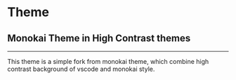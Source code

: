# Theme
## Monokai Theme in High Contrast themes
-------------------
This theme is a simple fork from monokai theme, which combine high contrast background of vscode and monokai style.


